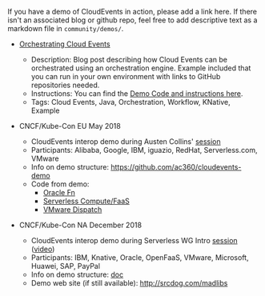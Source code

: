 If you have a demo of CloudEvents in action, please add a link here. If there
isn't an associated blog or github repo, feel free to add descriptive text as a
markdown file in `community/demos/`.

- [Orchestrating Cloud Events](https://salaboy.com/2020/05/18/orchestrating-cloud-events-with-zeebe/)

  - Description: Blog post describing how Cloud Events can be orchestrated using an orchestration engine. Example included that you can run in your own environment with links to GitHub repositories needed.
  - Instructions: You can find the [Demo Code and instructions here](https://github.com/salaboy/zeebe-cloud-events-examples).
  - Tags: Cloud Events, Java, Orchestration, Workflow, KNative, Example
  
- CNCF/Kube-Con EU May 2018

  - CloudEvents interop demo during Austen Collins'
    [session](https://kccnceu18.sched.com/event/Dqvg/the-serverless-and-event-driven-future-austen-collins-serverless-intermediate-skill-level)
  - Participants: Alibaba, Google, IBM, iguazio, RedHat, Serverless.com, VMware
  - Info on demo structure: https://github.com/ac360/cloudevents-demo
  - Code from demo:
    - [Oracle Fn](https://github.com/fnproject/cloudevents-demo)
    - [Serverless Compute/FaaS](https://github.com/ac360/cloudevents-demo)
    - [VMware Dispatch](https://github.com/dispatchframework/cloudevents-twitter-demo)

- CNCF/Kube-Con NA December 2018
  - CloudEvents interop demo during Serverless WG Intro
    [session](https://sched.co/Grcc)
    ([video](https://www.youtube.com/watch?v=iNlqLr9vlD4&feature=youtu.be))
  - Participants: IBM, Knative, Oracle, OpenFaaS, VMware, Microsoft, Huawei,
    SAP, PayPal
  - Info on demo structure:
    [doc](https://docs.google.com/document/d/1Vkrmz0vLyiJnUmHUeJfmFbBldDyD-DOFcBNOU-eEKeg/edit#bookmark=id.umb4bpvgj3x1)
  - Demo web site (if still available): http://srcdog.com/madlibs
